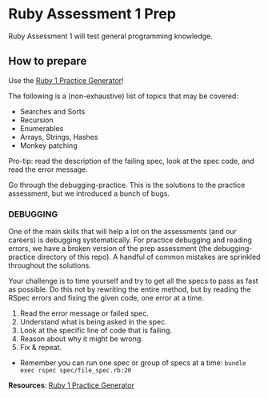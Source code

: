 # Ruby Assessment 1 Prep

Ruby Assessment 1 will test general programming knowledge.

## How to prepare

Use the
[Ruby 1 Practice Generator](https://github.com/appacademy/aa-practice-test-generator)!

The following is a (non-exhaustive) list of topics that may be covered:

- Searches and Sorts
- Recursion
- Enumerables
- Arrays, Strings, Hashes
- Monkey patching

Pro-tip: read the description of the failing spec, look at the spec code, and
read the error message.

Go through the debugging-practice. This is the solutions to the practice
assessment, but we introduced a bunch of bugs.

### DEBUGGING

One of the main skills that will help a lot on the assessments (and our careers)
is debugging systematically. For practice debugging and reading errors, we have
a broken version of the prep assessment (the debugging-practice directory of
this repo). A handful of common mistakes are sprinkled throughout the solutions.

Your challenge is to time yourself and try to get all the specs to pass as fast
as possible. Do this not by rewriting the entire method, but by reading the
RSpec errors and fixing the given code, one error at a time.

1. Read the error message or failed spec.
2. Understand what is being asked in the spec.
3. Look at the specific line of code that is failing.
4. Reason about why it might be wrong.
5. Fix & repeat.

- Remember you can run one spec or group of specs at a time:
  `bundle exec rspec spec/file_spec.rb:20`

**Resources**: [Ruby 1 Practice Generator][a1-gen]

[a1-gen]: https://github.com/appacademy/aa-practice-test-generator
